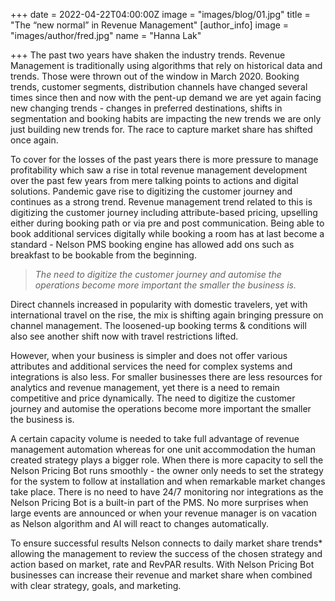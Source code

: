 +++
date = 2022-04-22T04:00:00Z
image = "images/blog/01.jpg"
title = "The “new normal” in Revenue Management"
[author_info]
image = "images/author/fred.jpg"
name = "Hanna Lak"

+++
The past two years have shaken the industry trends. Revenue Management is traditionally using algorithms that rely on historical data and trends. Those were thrown out of the window in March 2020. Booking trends, customer segments, distribution channels have changed several times since then and now with the pent-up demand we are yet again facing new changing trends - changes in preferred destinations, shifts in segmentation and booking habits are impacting the new trends we are only just building new trends for. The race to capture market share has shifted once again.

To cover for the losses of the past years there is more pressure to manage profitability which saw a rise in total revenue management development over the past few years from mere talking points to actions and digital solutions. Pandemic gave rise to digitizing the customer journey and continues as a strong trend. Revenue management trend related to this is digitizing the customer journey including attribute-based pricing, upselling either during booking path or via pre and post communication. Being able to book additional services digitally while booking a room has at last become a standard - Nelson PMS booking engine has allowed add ons such as breakfast to be bookable from the beginning.

> _The need to digitize the customer journey and automise the operations become more important the smaller the business is._

Direct channels increased in popularity with domestic travelers, yet with international travel on the rise, the mix is shifting again bringing pressure on channel management. The loosened-up booking terms & conditions will also see another shift now with travel restrictions lifted.

However, when your business is simpler and does not offer various attributes and additional services the need for complex systems and integrations is also less. For smaller businesses there are less resources for analytics and revenue management, yet there is a need to remain competitive and price dynamically. The need to digitize the customer journey and automise the operations become more important the smaller the business is.

A certain capacity volume is needed to take full advantage of revenue management automation whereas for one unit accommodation the human created strategy plays a bigger role. When there is more capacity to sell the Nelson Pricing Bot runs smoothly - the owner only needs to set the strategy for the system to follow at installation and when remarkable market changes take place. There is no need to have 24/7 monitoring nor integrations as the Nelson Pricing Bot is a built-in part of the PMS. No more surprises when large events are announced or when your revenue manager is on vacation as Nelson algorithm and AI will react to changes automatically.

To ensure successful results Nelson connects to daily market share trends* allowing the management to review the success of the chosen strategy and action based on market, rate and RevPAR results. With Nelson Pricing Bot businesses can increase their revenue and market share when combined with clear strategy, goals, and marketing.